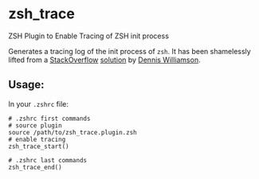 # zsh_trace
ZSH Plugin to Enable Tracing of ZSH init process

Generates a tracing log of the init process of `zsh`. It has been shamelessly 
lifted from a [StackOverflow](http://stackoverflow.com) 
[solution](http://stackoverflow.com/questions/4351244/can-i-profile-my-zshrc-zshenv) 
by [Dennis Williamson](http://stackoverflow.com/users/26428/dennis-williamson).

## Usage:

In your `.zshrc` file:

    # .zshrc first commands
    # source plugin
    source /path/to/zsh_trace.plugin.zsh
    # enable tracing
    zsh_trace_start()

    # .zshrc last commands
    zsh_trace_end()

